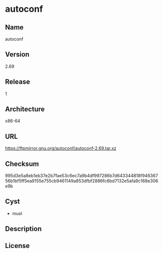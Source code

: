 # autoconf

## Name
autoconf

## Version
2.69

## Release
1

## Architecture
x86-64

## URL
https://ftpmirror.gnu.org/autoconf/autoconf-2.69.tar.xz

## Checksum
995d3e5a8eb1eb37e2b7fae53c6ec7a9b4df997286b7d643344818f94636756b1bf5ff5ea9155e755cb9461149a853dfbf2886fc6bd7132e5afa9c168e306e9b

## Cyst
* musl

## Description

## License

